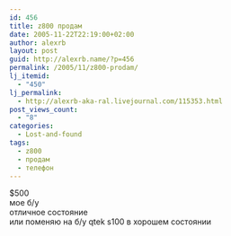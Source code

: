 ```yaml
---
id: 456
title: z800 продам
date: 2005-11-22T22:19:00+02:00
author: alexrb
layout: post
guid: http://alexrb.name/?p=456
permalink: /2005/11/z800-prodam/
lj_itemid:
  - "450"
lj_permalink:
  - http://alexrb-aka-ral.livejournal.com/115353.html
post_views_count:
  - "8"
categories:
  - Lost-and-found
tags:
  - z800
  - продам
  - телефон
---
```

$500  
мое б/у  
отличное состояние  
или поменяю на б/у qtek s100 в хорошем состоянии